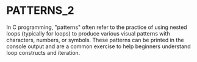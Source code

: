 # PATTERNS_2
In C programming, "patterns" often refer to the practice of using nested loops (typically for loops) to produce various visual patterns with characters, numbers, or symbols. These patterns can be printed in the console output and are a common exercise to help beginners understand loop constructs and iteration.
